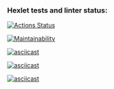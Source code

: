 ### Hexlet tests and linter status:
[![Actions Status](https://github.com/kotovann/frontend-project-44/actions/workflows/hexlet-check.yml/badge.svg)](https://github.com/kotovann/frontend-project-44/actions)

[![Maintainability](https://api.codeclimate.com/v1/badges/901db9c766a7602a0516/maintainability)](https://codeclimate.com/github/kotovann/frontend-project-44/maintainability)

[![asciicast](https://asciinema.org/a/NyivxVg3Zd6bRMkoUdA1g9IAn.svg)](https://asciinema.org/a/NyivxVg3Zd6bRMkoUdA1g9IAn)

[![asciicast](https://asciinema.org/a/j8dCDBGQ31Ew8l8E1ZUNjPp00.svg)](https://asciinema.org/a/j8dCDBGQ31Ew8l8E1ZUNjPp00)

[![asciicast](https://asciinema.org/a/BazuSj630av4kfeckz3B8P1Va.svg)](https://asciinema.org/a/BazuSj630av4kfeckz3B8P1Va)